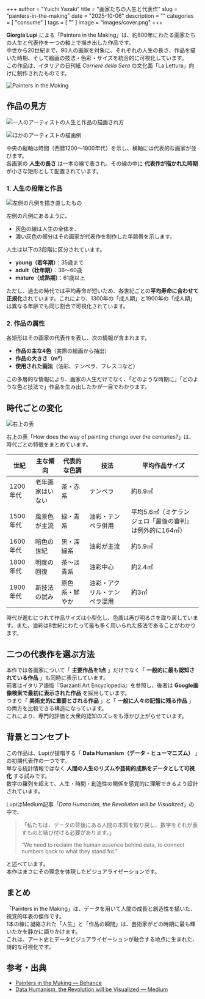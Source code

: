 +++
author = "Yuichi Yazaki"
title = "画家たちの人生と代表作"
slug = "painters-in-the-making"
date = "2025-10-06"
description = ""
categories = [
    "consume"
]
tags = [
    ""
]
image = "images/cover.png"
+++

**Giorgia Lupi** による「Painters in the Making」は、約800年にわたる画家たちの人生と代表作を一つの軸上で描き出した作品です。  
中世から20世紀まで、90人の画家を対象に、それぞれの人生の長さ、作品を描いた時期、そして絵画の技法・色彩・サイズを統合的に可視化しています。  
この作品は、イタリアの日刊紙 *Corriere della Sera* の文化面「La Lettura」向けに制作されたものです。

<!--more-->

![Painters in the Making](images/mainvisual.png)



## 作品の見方

![一人のアーティストの人生と作品の描画され方](images/legend-top.png)

![ほかのアーティストの描画例](images/legend-mini.png)

中央の縦軸は時間（西暦1200〜1900年代）を示し、横軸には代表的な画家が並びます。  
各画家の **人生の長さ** は一本の線で表され、その線の中に **代表作が描かれた時期** が小さな矩形として配置されています。  

### 1. 人生の段階と作品

![左側の凡例を描き直したもの](images/legend-left.png)

左側の凡例にあるように、  

- 灰色の線は人生の全体を、  
- 濃い灰色の部分はその画家が代表作を制作した年齢帯を示します。  

人生は以下の3段階に区分されています。  
- **young（若年期）**：35歳まで  
- **adult（壮年期）**：36〜60歳  
- **mature（成熟期）**：61歳以上  

ただし、過去の時代では平均寿命が短いため、各世紀ごとの**平均寿命に合わせて正規化**されています。これにより、1300年の「成人期」と1900年の「成人期」は異なる年齢でも同じ割合で可視化されています。

### 2. 作品の属性

各矩形はその画家の代表作を表し、次の情報が含まれます。

- **作品の主な4色**（実際の絵画から抽出）
- **作品の大きさ（m²）**
- **使用された画法**（油彩、テンペラ、フレスコなど）

この多層的な情報により、画家の人生だけでなく、「どのような時期に」「どのような色と技法で」作品を生み出したかが一目でわかります。



## 時代ごとの変化

![右上の表](images/legend-right.png)

右上の表「How does the way of painting change over the centuries?」は、時代ごとの特徴をまとめています。

| 世紀 | 主な傾向 | 代表的な色調 | 技法 | 平均作品サイズ |
|------|------------|----------------|------|----------------|
| 1200年代 | 老年画家はいない | 茶・赤系 | テンペラ | 約8.9㎡ |
| 1500年代 | 風景色が主流 | 緑・青系 | 油彩・テンペラ併用 | 平均5.6㎡（ミケランジェロ「最後の審判」は例外的に164㎡） |
| 1600年代 | 暗色の世紀 | 黒・深緑系 | 油彩が主流 | 約5.9㎡ |
| 1800年代 | 明度の回復 | 茶〜淡青系 | 油彩中心 | 約2.4㎡ |
| 1900年代 | 新技法の試み | 原色系・鮮やか | 油彩・アクリル・テンペラ混用 | 約3㎡ |

時代が進むにつれて作品サイズは小型化し、色調は再び明るさを取り戻しています。また、油彩は8世紀にわたって最も多く用いられた技法であることがわかります。



## 二つの代表作を選ぶ方法



本作では各画家について「 **主要作品を1点** 」だけでなく「 **一般的に最も認知されている作品** 」も同時に表示しています。  
前者はイタリア語版『Garzanti Art Encyclopedia』を参照し、後者は **Google画像検索で最初に表示された作品** を採用しています。  
つまり「 **美術史的に重要とされる作品** 」と「 **一般に人々の記憶に残る作品** 」の両方を比較できる構造になっています。  
これにより、専門的評価と大衆的認知のズレをも浮かび上がらせています。



## 背景とコンセプト

この作品は、Lupiが提唱する「 **Data Humanism（データ・ヒューマニズム）** 」の初期代表作の一つです。  
単なる統計情報ではなく **人間の人生のリズムや芸術的成熟をデータとして可視化** する試みです。  
数字の羅列を超えて、人生・時間・創造性の関係を感覚的に理解できるよう設計されています。

LupiはMedium記事「*Data Humanism, the Revolution will be Visualized*」の中で、 

> 「私たちは、データの背後にある人間の本質を取り戻し、数字をそれが表すものと結び付ける必要があります。」
> 
> “We need to reclaim the human essence behind data, to connect numbers back to what they stand for.”  

と述べています。  
本作はまさにその理念を体現したビジュアライゼーションです。



## まとめ

「Painters in the Making」は、データを用いて人間の成長と創造性を描いた、視覚的年表の傑作です。  
1本の線に凝縮された「人生」と「作品の瞬間」は、芸術家がどの時期に最も輝いたかを静かに語りかけます。  
これは、アート史とデータビジュアライゼーションが融合する地点に生まれた、詩的な可視化です。


## 参考・出典

- [Painters in the Making — Behance](https://www.behance.net/gallery/14282281/Painters-in-the-making)
- [Data Humanism, the Revolution will be Visualized — Medium](https://medium.com/@giorgialupi/data-humanism-the-revolution-will-be-visualized-31486a30dbfb)
